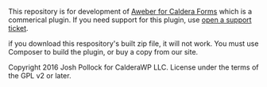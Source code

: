 This repository is for development of [Aweber for Caldera Forms](https://calderawp.com/downloads/aweber-caldera-forms/) which is a commerical plugin. If you need support for this plugin, use [open a support ticket](https://CalderaWP.com/support). 

if you download this respository's built zip file, it will not work. You must use Composer to build the plugin, or buy a copy from our site.

Copyright 2016 Josh Pollock for CalderaWP LLC. License under the terms of the GPL v2 or later.
